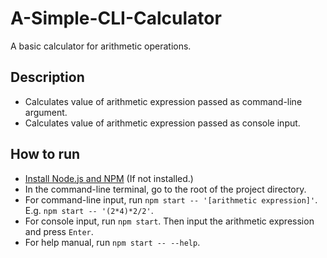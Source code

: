 # A-Simple-CLI-Calculator
A basic calculator for arithmetic operations.

## Description
- Calculates value of arithmetic expression passed as command-line argument.
- Calculates value of arithmetic expression passed as console input.

## How to run
- [Install Node.js and NPM](https://nodejs.org/en/download) (If not installed.)
- In the command-line terminal, go to the root of the project directory.
- For command-line input, run `npm start -- '[arithmetic expression]'`. E.g. `npm start -- '(2*4)*2/2'`.
- For console input, run `npm start`. Then input the arithmetic expression and press `Enter`.
- For help manual, run `npm start -- --help`.
